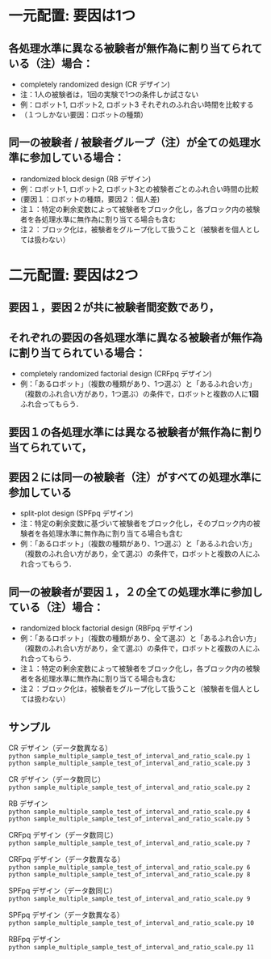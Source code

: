 # 一元配置: 要因は1つ

## 各処理水準に異なる被験者が無作為に割り当てられている（注）場合： 

- completely randomized design (CR デザイン)
- 注：1人の被験者は，1回の実験で1つの条件しか試さない  
- 例：ロボット1, ロボット2, ロボット3 それぞれのふれ合い時間を比較する    
- （１つしかない要因：ロボットの種類）  

## 同一の被験者 / 被験者グループ（注）が全ての処理水準に参加している場合： 

- randomized block design (RB デザイン)
- 例：ロボット1, ロボット2, ロボット3との被験者ごとのふれ合い時間の比較   
- (要因１：ロボットの種類，要因２：個人差)  
- 注１：特定の剰余変数によって被験者をブロック化し，各ブロック内の被験者を各処理水準に無作為に割り当てる場合も含む
- 注２：ブロック化は，被験者をグループ化して扱うこと（被験者を個人としては扱わない）  

# 二元配置: 要因は2つ

## 要因１，要因２が共に被験者間変数であり，
## それぞれの要因の各処理水準に異なる被験者が無作為に割り当てられている場合：

- completely randomized factorial design (CRFpq デザイン)
- 例：「あるロボット」（複数の種類があり、1つ選ぶ）と「あるふれ合い方」（複数のふれ合い方があり，1つ選ぶ）の条件で，ロボットと複数の人に**1回**ふれ合ってもらう．  

## 要因１の各処理水準には異なる被験者が無作為に割り当てられていて，
## 要因２には同一の被験者（注）がすべての処理水準に参加している 

- split-plot design (SPFpq デザイン)
- 注：特定の剰余変数に基づいて被験者をブロック化し，そのブロック内の被験者を各処理水準に無作為に割り当てる場合も含む
- 例：「あるロボット」（複数の種類があり、1つ選ぶ）と「あるふれ合い方」（複数のふれ合い方があり，全て選ぶ）の条件で，ロボットと複数の人にふれ合ってもらう．  

## 同一の被験者が要因１，２の全ての処理水準に参加している（注）場合：

- randomized block factorial design (RBFpq デザイン)
- 例：「あるロボット」（複数の種類があり、全て選ぶ）と「あるふれ合い方」（複数のふれ合い方があり，全て選ぶ）の条件で，ロボットと複数の人にふれ合ってもらう．  
- 注１：特定の剰余変数によって被験者をブロック化し，各ブロック内の被験者を各処理水準に無作為に割り当てる場合も含む
- 注２：ブロック化は，被験者をグループ化して扱うこと（被験者を個人としては扱わない）  

## サンプル

CR デザイン（データ数異なる）  
```python sample_multiple_sample_test_of_interval_and_ratio_scale.py 1```  
```python sample_multiple_sample_test_of_interval_and_ratio_scale.py 3```  

CR デザイン（データ数同じ）  
```python sample_multiple_sample_test_of_interval_and_ratio_scale.py 2```  

RB デザイン  
```python sample_multiple_sample_test_of_interval_and_ratio_scale.py 4```  
```python sample_multiple_sample_test_of_interval_and_ratio_scale.py 5```  

CRFpq デザイン（データ数同じ）  
```python sample_multiple_sample_test_of_interval_and_ratio_scale.py 7```  

CRFpq デザイン（データ数異なる）  
```python sample_multiple_sample_test_of_interval_and_ratio_scale.py 6```  
```python sample_multiple_sample_test_of_interval_and_ratio_scale.py 8```  

SPFpq デザイン（データ数同じ）  
```python sample_multiple_sample_test_of_interval_and_ratio_scale.py 9```  

SPFpq デザイン（データ数異なる）  
```python sample_multiple_sample_test_of_interval_and_ratio_scale.py 10```  

RBFpq デザイン  
```python sample_multiple_sample_test_of_interval_and_ratio_scale.py 11```  